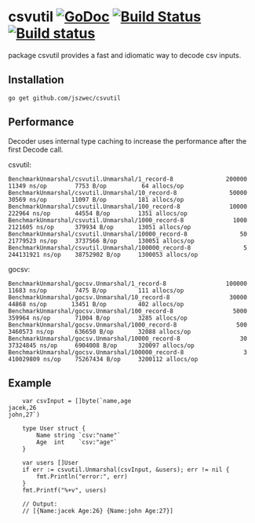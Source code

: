 csvutil [![GoDoc](https://godoc.org/github.com/jszwec/csvutil?status.svg)](http://godoc.org/github.com/jszwec/csvutil) [![Build Status](https://travis-ci.org/jszwec/csvutil.svg?branch=master)](https://travis-ci.org/jszwec/csvutil) [![Build status](https://ci.appveyor.com/api/projects/status/6t4i7j31he1pdsj9?svg=true)](https://ci.appveyor.com/project/jszwec/csvutil)
=================

package csvutil provides a fast and idiomatic way to decode csv inputs.

Installation
------------

    go get github.com/jszwec/csvutil

Performance
------------

Decoder uses internal type caching to increase the performance after the first Decode call.

csvutil:
```
BenchmarkUnmarshal/csvutil.Unmarshal/1_record-8               200000         11349 ns/op        7753 B/op          64 allocs/op
BenchmarkUnmarshal/csvutil.Unmarshal/10_record-8               50000         30569 ns/op       11097 B/op         181 allocs/op
BenchmarkUnmarshal/csvutil.Unmarshal/100_record-8              10000        222964 ns/op       44554 B/op        1351 allocs/op
BenchmarkUnmarshal/csvutil.Unmarshal/1000_record-8              1000       2121605 ns/op      379934 B/op       13051 allocs/op
BenchmarkUnmarshal/csvutil.Unmarshal/10000_record-8               50      21779523 ns/op     3737566 B/op      130051 allocs/op
BenchmarkUnmarshal/csvutil.Unmarshal/100000_record-8               5     244131921 ns/op    38752902 B/op     1300053 allocs/op
```

gocsv:
```
BenchmarkUnmarshal/gocsv.Unmarshal/1_record-8                 100000         11683 ns/op        7475 B/op         111 allocs/op
BenchmarkUnmarshal/gocsv.Unmarshal/10_record-8                 30000         44868 ns/op       13451 B/op         402 allocs/op
BenchmarkUnmarshal/gocsv.Unmarshal/100_record-8                 5000        359964 ns/op       71004 B/op        3285 allocs/op
BenchmarkUnmarshal/gocsv.Unmarshal/1000_record-8                 500       3460573 ns/op      636650 B/op       32088 allocs/op
BenchmarkUnmarshal/gocsv.Unmarshal/10000_record-8                 30      37324845 ns/op     6904008 B/op      320097 allocs/op
BenchmarkUnmarshal/gocsv.Unmarshal/100000_record-8                 3     410029809 ns/op    75267434 B/op     3200112 allocs/op
```

Example
--------

```
	var csvInput = []byte(`name,age
jacek,26
john,27`)

	type User struct {
		Name string `csv:"name"`
		Age  int    `csv:"age"`
	}

	var users []User
	if err := csvutil.Unmarshal(csvInput, &users); err != nil {
		fmt.Println("error:", err)
	}
	fmt.Printf("%+v", users)

	// Output:
	// [{Name:jacek Age:26} {Name:john Age:27}]	
```
